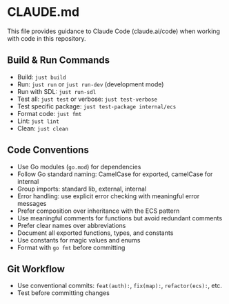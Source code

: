 # CLAUDE.md

This file provides guidance to Claude Code (claude.ai/code) when working with code in this repository.

## Build & Run Commands
- Build: `just build`
- Run: `just run` or `just run-dev` (development mode)
- Run with SDL: `just run-sdl`
- Test all: `just test` or verbose: `just test-verbose`
- Test specific package: `just test-package internal/ecs`
- Format code: `just fmt`
- Lint: `just lint`
- Clean: `just clean`

## Code Conventions
- Use Go modules (`go.mod`) for dependencies
- Follow Go standard naming: CamelCase for exported, camelCase for internal
- Group imports: standard lib, external, internal
- Error handling: use explicit error checking with meaningful error messages
- Prefer composition over inheritance with the ECS pattern
- Use meaningful comments for functions but avoid redundant comments
- Prefer clear names over abbreviations
- Document all exported functions, types, and constants
- Use constants for magic values and enums
- Format with `go fmt` before committing

## Git Workflow
- Use conventional commits: `feat(auth):`, `fix(map):`, `refactor(ecs):`, etc.
- Test before committing changes